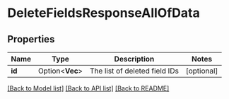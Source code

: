 # DeleteFieldsResponseAllOfData

## Properties

Name | Type | Description | Notes
------------ | ------------- | ------------- | -------------
**id** | Option<**Vec<i32>**> | The list of deleted field IDs | [optional]

[[Back to Model list]](../README.md#documentation-for-models) [[Back to API list]](../README.md#documentation-for-api-endpoints) [[Back to README]](../README.md)


